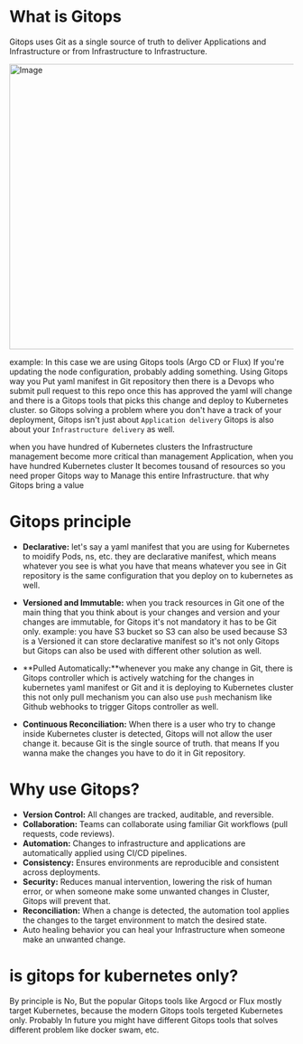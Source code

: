 # What is Gitops
Gitops uses Git as a single source of truth to deliver Applications and Infrastructure or from Infrastructure to Infrastructure.


<img width="1018" height="505" alt="Image" src="https://github.com/user-attachments/assets/f7f3199b-5dc1-4342-8644-6793ec6e6d0c" />

example: In this case we are using Gitops tools (Argo CD or Flux) If you're updating the node configuration, probably adding something. Using Gitops way you Put yaml manifest in Git repository then there is a Devops who submit pull request to this repo once this has approved the yaml will change and there is a Gitops tools that picks this change and deploy to Kubernetes cluster.
so Gitops solving a problem where you don't have a track of your deployment, Gitops isn't just about ``Application delivery``
Gitops is also about your ``Infrastructure delivery`` as well. 

when you have hundred of Kubernetes clusters the Infrastructure management become more critical than management Application, when you have hundred Kubernetes cluster It becomes tousand of resources so you need proper Gitops way to Manage this entire Infrastructure. that why Gitops bring a value 

# Gitops principle
- **Declarative:**
let's say a yaml manifest that you are using for Kubernetes to moidify Pods, ns, etc. they are declarative manifest, which means whatever you see is what you have that means whatever you see in Git repository is the same configuration that you deploy on to kubernetes as well.

- **Versioned and Immutable:**
when you track resources in Git one of the main thing that you think about is your changes and version and your changes are immutable, for Gitops it's not mandatory it has to be Git only. example: you have S3 bucket so S3 can also be used because S3 is a Versioned it can store declarative manifest so it's not only Gitops but Gitops can also be used with different other solution as well.

- **Pulled Automatically:**whenever you make any change in Git, there is Gitops controller which is actively watching for the changes in kubernetes yaml manifest or Git and it is deploying to Kubernetes cluster this not only pull mechanism you can also use ``push`` mechanism like Github webhooks to trigger Gitops controller as well.

- **Continuous Reconciliation:**
When there is a user who try to change inside Kubernetes cluster is detected, Gitops will not allow the user change it. because Git is the single source of truth. that means If you wanna make the changes you have to do it in Git repository.


# Why use Gitops?

- **Version Control:** All changes are tracked, auditable, and reversible.
- **Collaboration:** Teams can collaborate using familiar Git workflows (pull requests, code reviews).
- **Automation:** Changes to infrastructure and applications are automatically applied using CI/CD pipelines.
- **Consistency:** Ensures environments are reproducible and consistent across deployments.
- **Security:** Reduces manual intervention, lowering the risk of human error, or when someone make some unwanted changes in Cluster, Gitops will prevent that.
- **Reconciliation:** When a change is detected, the automation tool applies the changes to the target environment to match the desired state.
- Auto healing behavior you can heal your Infrastructure when someone make an unwanted change.

# is gitops for kubernetes only?
By principle is No, But the popular Gitops tools like Argocd or Flux mostly target Kubernetes, because the modern Gitops tools tergeted Kubernetes only. Probably In future you might have different Gitops tools that solves different problem like docker swam, etc.
